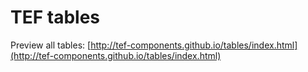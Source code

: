# TEF tables

Preview all tables: [http://tef-components.github.io/tables/index.html](http://tef-components.github.io/tables/index.html)